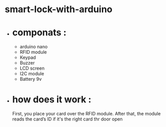 # smart-lock-with-arduino
<p></p>
<ul>
<li><h1>componats : </h1></li>
<ul>
    <li>arduino nano</li>
    <li>RFID module</li>
    <li>Keypad</li>
    <liServo motor</li>
    <li>Buzzer</li>
    <li>LCD screen</li>
    <li>I2C module</li>
    <li>Battery 9v</li>
</ul>
<li><h1>how does it work : </h1></li>
<p>First, you place your card over the RFID module. After that, the module reads the card’s ID if it's the right card thr door open</p>
</ul>

